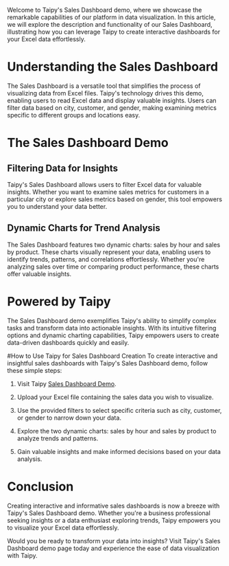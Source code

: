 Welcome to Taipy's Sales Dashboard demo, where we showcase the remarkable capabilities of our platform in data visualization. In this article, we will explore the description and functionality of our Sales Dashboard, illustrating how you can leverage Taipy to create interactive dashboards for your Excel data effortlessly.

# Understanding the Sales Dashboard
The Sales Dashboard is a versatile tool that simplifies the process of visualizing data from Excel files. Taipy's technology drives this demo, enabling users to read Excel data and display valuable insights. Users can filter data based on city, customer, and gender, making examining metrics specific to different groups and locations easy.

# The Sales Dashboard Demo
## Filtering Data for Insights
Taipy's Sales Dashboard allows users to filter Excel data for valuable insights. Whether you want to examine sales metrics for customers in a particular city or explore sales metrics based on gender, this tool empowers you to understand your data better.

## Dynamic Charts for Trend Analysis
The Sales Dashboard features two dynamic charts: sales by hour and sales by product. These charts visually represent your data, enabling users to identify trends, patterns, and correlations effortlessly. Whether you're analyzing sales over time or comparing product performance, these charts offer valuable insights.

# Powered by Taipy
The Sales Dashboard demo exemplifies Taipy's ability to simplify complex tasks and transform data into actionable insights. With its intuitive filtering options and dynamic charting capabilities, Taipy empowers users to create data-driven dashboards quickly and easily.

#How to Use Taipy for Sales Dashboard Creation
To create interactive and insightful sales dashboards with Taipy's Sales Dashboard demo, follow these simple steps:

1. Visit Taipy [Sales Dashboard Demo](https://sales-dashboard.taipy.cloud/).

2. Upload your Excel file containing the sales data you wish to visualize.

3. Use the provided filters to select specific criteria such as city, customer, or gender to narrow down your data.

4. Explore the two dynamic charts: sales by hour and sales by product to analyze trends and patterns.

5. Gain valuable insights and make informed decisions based on your data analysis.

# Conclusion
Creating interactive and informative sales dashboards is now a breeze with Taipy's Sales Dashboard demo. Whether you're a business professional seeking insights or a data enthusiast exploring trends, Taipy empowers you to visualize your Excel data effortlessly.

Would you be ready to transform your data into insights? Visit Taipy's Sales Dashboard demo page today and experience the ease of data visualization with Taipy.
